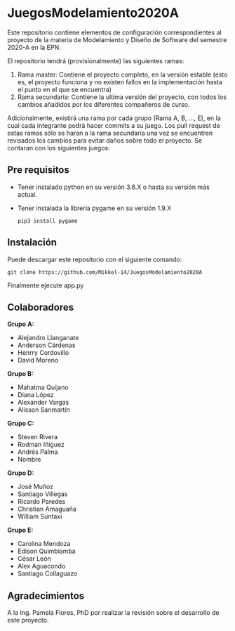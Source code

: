 # JuegosModelamiento2020A
Este repositorio contiene elementos de configuración correspondientes al proyecto de la materia de Modelamiento y Diseño de Software del semestre 2020-A en la EPN.

El repositorio tendrá (provisionalmente) las siguientes ramas:
 1. Rama master: Contiene el proyecto completo, en la versión estable (esto es, el proyecto funciona y no existen fallos en la implementación hasta el punto en el que se encuentra)
 2. Rama secundaria: Contiene la ultima versión del proyecto, con todos los cambios añadidos por los diferentes compañeros de curso. 
 
 Adicionalmente, existirá una rama por cada grupo (Rama A, B, ..., E), en la cual cada integrante podrá hacer commits a su juego. Los pull request de estas ramas sólo se haran a la rama secundaria una vez se encuentren revisados los cambios para evitar daños sobre todo el proyecto.
 Se contaran con los siguientes juegos:

## Pre requisitos

- Tener instalado python en su versión 3.6.X o hasta su versión más actual.
- Tener instalada la librería pygame en su versión 1.9.X

  `pip3 install pygame`

## Instalación

Puede descargar este repositorio con el siguiente comando:

`git clone https://github.com/Mikkel-14/JuegosModelamiento2020A`

Finalmente ejecute app.py

## Colaboradores

**Grupo A:**

- Alejandro Llanganate
- Anderson Cárdenas
- Henrry Cordovillo
- David Moreno

**Grupo B:**

- Mahatma Quijano
- Diana López
- Alexander Vargas
- Alisson Sanmartín

**Grupo C:**

- Steven Rivera
- Rodman Iñiguez
- Andrés Palma
- Nombre

**Grupo D:**

- José Muñoz
- Santiago Villegas
- Ricardo Paredes
- Christian Amaguaña
- William Suntaxi

**Grupo E:**

- Carolina Mendoza
- Edison Quimbiamba
- César León
- Alex Aguacondo
- Santiago Collaguazo

## Agradecimientos

A la Ing. Pamela Flores, PhD por realizar la revisión sobre el desarrollo de este proyecto.


 
